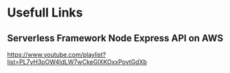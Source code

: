 # Usefull Links

## Serverless Framework Node Express API on AWS

https://www.youtube.com/playlist?list=PL7yH3oOW4IdLW7wCkeGlXKOxxPovtGdXb

